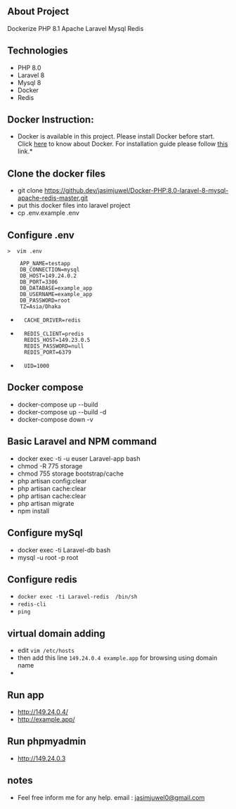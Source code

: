 ## About Project

Dockerize PHP 8.1  Apache Laravel Mysql Redis 

## Technologies
- PHP 8.0
- Laravel 8
- Mysql 8
- Docker
- Redis

## Docker Instruction:

* Docker is available in this project. Please install Docker before start. Click [here](https://www.docker.com/) to know about Docker. For installation guide please follow [this](https://www.docker.com/get-started) link.*

## Clone the docker files
- git clone https://github.dev/jasimjuwel/Docker-PHP:8.0-laravel-8-mysql-apache-redis-master.git
- put this docker files into laravel project
- cp .env.example .env
## Configure .env
    >  vim .env

        APP_NAME=testapp
        DB_CONNECTION=mysql
        DB_HOST=149.24.0.2
        DB_PORT=3306
        DB_DATABASE=example_app
        DB_USERNAME=example_app
        DB_PASSWORD=root
        TZ=Asia/Dhaka
- 
        CACHE_DRIVER=redis
- 
        REDIS_CLIENT=predis
        REDIS_HOST=149.23.0.5
        REDIS_PASSWORD=null
        REDIS_PORT=6379
- 
        UID=1000

## Docker compose
- docker-compose up --build
- docker-compose up --build -d
- docker-compose down -v

## Basic Laravel and NPM command
- docker exec -ti -u euser Laravel-app bash
- chmod -R 775 storage
- chmod 755 storage bootstrap/cache
- php artisan config:clear
- php artisan cache:clear
- php artisan cache:clear
- php artisan migrate
- npm install

## Configure mySql
- docker exec -ti Laravel-db bash
- mysql -u root -p root

## Configure redis
- `docker exec -ti Laravel-redis  /bin/sh`
- `redis-cli`
- `ping`

## virtual domain adding
- edit `vim /etc/hosts`
- then add this line `149.24.0.4 example.app` for browsing using domain name
-
## Run app
- http://149.24.0.4/
- http://example.app/

## Run phpmyadmin
- http://149.24.0.3

## notes
- Feel free inform me for any help. email : jasimjuwel0@gmail.com